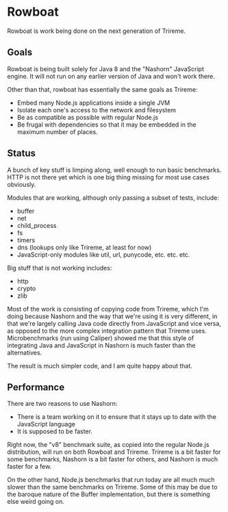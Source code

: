 # Rowboat

Rowboat is work being done on the next generation of Trireme.

## Goals

Rowboat is being built solely for Java 8 and the "Nashorn" JavaScript engine. It will not run on any
earlier version of Java and won't work there.

Other than that, rowboat has essentially the same goals as Trireme:

* Embed many Node.js applications inside a single JVM
* Isolate each one's access to the network and filesystem
* Be as compatible as possible with regular Node.js
* Be frugal with dependencies so that it may be embedded in the maximum number of places.

## Status

A bunch of key stuff is limping along, well enough to run basic benchmarks. HTTP is not there yet which is one
big thing missing for most use cases obviously.

Modules that are working, although only passing a subset of tests, include:

* buffer
* net
* child_process
* fs
* timers
* dns (lookups only like Trireme, at least for now)
* JavaScript-only modules like util, url, punycode, etc. etc. etc.

Big stuff that is not working includes:

* http
* crypto
* zlib

Most of the work is consisting of copying code from Trireme, which I'm doing because Nashorn and the way that we're
using it is very different, in that we're largely calling Java code directly from JavaScript and vice versa,
as opposed to the more complex integration pattern that Trireme uses. Microbenchmarks (run using Caliper)
showed me that this style of integrating Java and JavaScript in Nashorn is much faster than the alternatives.

The result is much simpler code, and I am quite happy about that.

## Performance

There are two reasons to use Nashorn:

* There is a team working on it to ensure that it stays up to date with the JavaScript language
* It is supposed to be faster.

Right now, the "v8" benchmark suite, as copied into the regular Node.js distribution, will run on both Rowboat
and Trireme. Trireme is a bit faster for some benchmarks, Nashorn is a bit faster for others, and Nashorn is
much faster for a few.

On the other hand, Node.js benchmarks that run today are all much much slower than the same benchmarks
on Trireme. Some of
this may be due to the baroque nature of the Buffer implementation, but there is something else weird
going on.


